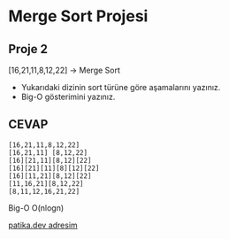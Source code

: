 # Merge Sort Projesi
## Proje 2
[16,21,11,8,12,22] -> Merge Sort

- Yukarıdaki dizinin sort türüne göre aşamalarını yazınız.
- Big-O gösterimini yazınız.

## CEVAP

    [16,21,11,8,12,22]
    [16,21,11] [8,12,22]
    [16][21,11][8,12][22]
    [16][21][11][8][12][22]
    [16][11,21][8,12][22]
    [11,16,21][8,12,22]
    [8,11,12,16,21,22]

Big-O   O(nlogn)

[patika.dev adresim](https://app.patika.dev/fatihkutukcu)
